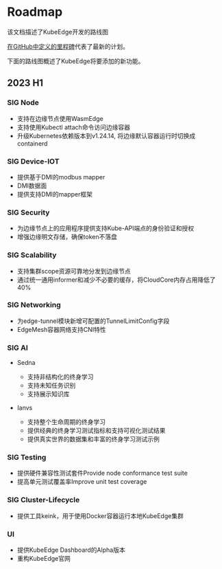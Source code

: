 # Roadmap

该文档描述了KubeEdge开发的路线图

[在GitHub中定义的里程碑](https://github.com/kubeedge/kubeedge/milestones)代表了最新的计划。

下面的路线图概述了KubeEdge将要添加的新功能。

## 2023 H1

### SIG Node

- 支持在边缘节点使用WasmEdge
- 支持使用Kubectl attach命令访问边缘容器
- 升级Kubernetes依赖版本到v1.24.14, 将边缘默认容器运行时切换成containerd

### SIG Device-IOT

- 提供基于DMI的modbus mapper
- DMI数据面
- 提供支持DMI的mapper框架

### SIG Security

- 为边缘节点上的应用程序提供支持Kube-API端点的身份验证和授权
- 增强边缘明文存储，确保token不落盘

### SIG Scalability

- 支持集群scope资源可靠地分发到边缘节点
- 通过统一通用informer和减少不必要的缓存，将CloudCore内存占用降低了40%

### SIG Networking

- 为edge-tunnel模块新增可配置的TunnelLimitConfig字段
- EdgeMesh容器网络支持CNI特性

### SIG AI

- Sedna
    - 支持非结构化的终身学习
    - 支持未知任务识别
    - 支持展示知识库

- Ianvs
    - 支持整个生命周期的终身学习
    - 提供经典的终身学习测试指标和支持可视化测试结果
    - 提供真实世界的数据集和丰富的终身学习测试示例

### SIG Testing

- 提供硬件兼容性测试套件Provide node conformance test suite
- 提高单元测试覆盖率Improve unit test coverage

### SIG Cluster-Lifecycle

- 提供工具keink，用于使用Docker容器运行本地KubeEdge集群

### UI

- 提供KubeEdge Dashboard的Alpha版本
- 重构KubeEdge官网